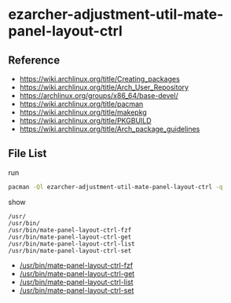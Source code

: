 
# ezarcher-adjustment-util-mate-panel-layout-ctrl


## Reference

* https://wiki.archlinux.org/title/Creating_packages
* https://wiki.archlinux.org/title/Arch_User_Repository
* https://archlinux.org/groups/x86_64/base-devel/
* https://wiki.archlinux.org/title/pacman
* https://wiki.archlinux.org/title/makepkg
* https://wiki.archlinux.org/title/PKGBUILD
* https://wiki.archlinux.org/title/Arch_package_guidelines


## File List

run

``` sh
pacman -Ql ezarcher-adjustment-util-mate-panel-layout-ctrl -q
```

show

```
/usr/
/usr/bin/
/usr/bin/mate-panel-layout-ctrl-fzf
/usr/bin/mate-panel-layout-ctrl-get
/usr/bin/mate-panel-layout-ctrl-list
/usr/bin/mate-panel-layout-ctrl-set
```

* [/usr/bin/mate-panel-layout-ctrl-fzf](asset/overlay/usr/bin/mate-panel-layout-ctrl-fzf)
* [/usr/bin/mate-panel-layout-ctrl-get](asset/overlay/usr/bin/mate-panel-layout-ctrl-get)
* [/usr/bin/mate-panel-layout-ctrl-list](asset/overlay/usr/bin/mate-panel-layout-ctrl-list)
* [/usr/bin/mate-panel-layout-ctrl-set](asset/overlay/usr/bin/mate-panel-layout-ctrl-set)
